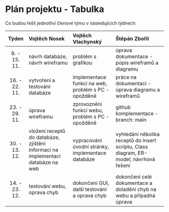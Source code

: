 # Plán projektu - Tabulka

Co budou řešit jednotliví členové týmu v následujících týdnech:

| Týden     | Vojtěch Nosek | Vojtěch Vlachynský | Štěpán Zbořil |
| :-------: | :---          | :---               | :---          |
| 9. - 15. 11. | návrh databáze, návrh wireframu | problém s grafikou | úprava dokumentace - popis wireframů a diagramu |
| 16. - 22. 11. | vytvoření a testování databáze | implementace funkcí na web, problém s PC - opožděně | práce na dokumentaci - úprava diagramu a wireframů |
| 23. - 29. 11. | úprava wireframu | zprovoznění funkcí webu, problém s PC - opožděně | github komplementace - branch: main |
| 30. - 13. 12. | vložení receptů do databáze, zjištění informací na implementaci databáze na web | vypracování úvodní stránky, implementace databáze | vyhledání několika receptů do insert scriptu, Class diagram, ER-model, návrhová řešení |
| 14. - 23. 12. | testování webu, oprava chyb | dokončení GUI, další testování a oprava chyb | dokončení celé dokumentace a doladění chyb na webu a případná úprava |
